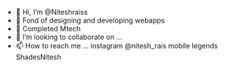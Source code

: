 - 👋 Hi, I’m @Niteshraiss
- 👀 Fond of designing and developing webapps
- 🌱 Completed Mtech
- 💞️ I’m looking to collaborate on ...
- 📫 How to reach me ...
 instagram @nitesh_rais
 mobile legends ShadesNitesh
 

